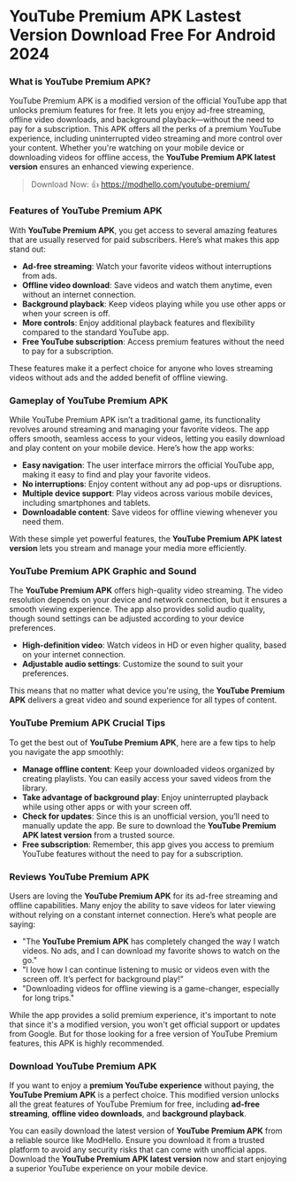 # YouTube Premium APK Lastest Version Download Free For Android 2024

### What is YouTube Premium APK?

YouTube Premium APK is a modified version of the official YouTube app that unlocks premium features for free. It lets you enjoy ad-free streaming, offline video downloads, and background playback—without the need to pay for a subscription. This APK offers all the perks of a premium YouTube experience, including uninterrupted video streaming and more control over your content. Whether you're watching on your mobile device or downloading videos for offline access, the **YouTube Premium APK latest version** ensures an enhanced viewing experience.

>Download Now: 👍 https://modhello.com/youtube-premium/ 

### Features of YouTube Premium APK

With **YouTube Premium APK**, you get access to several amazing features that are usually reserved for paid subscribers. Here’s what makes this app stand out:

- **Ad-free streaming**: Watch your favorite videos without interruptions from ads.
- **Offline video download**: Save videos and watch them anytime, even without an internet connection.
- **Background playback**: Keep videos playing while you use other apps or when your screen is off.
- **More controls**: Enjoy additional playback features and flexibility compared to the standard YouTube app.
- **Free YouTube subscription**: Access premium features without the need to pay for a subscription.

These features make it a perfect choice for anyone who loves streaming videos without ads and the added benefit of offline viewing.

### Gameplay of YouTube Premium APK

While YouTube Premium APK isn’t a traditional game, its functionality revolves around streaming and managing your favorite videos. The app offers smooth, seamless access to your videos, letting you easily download and play content on your mobile device. Here’s how the app works:

- **Easy navigation**: The user interface mirrors the official YouTube app, making it easy to find and play your favorite videos.
- **No interruptions**: Enjoy content without any ad pop-ups or disruptions.
- **Multiple device support**: Play videos across various mobile devices, including smartphones and tablets.
- **Downloadable content**: Save videos for offline viewing whenever you need them.

With these simple yet powerful features, the **YouTube Premium APK latest version** lets you stream and manage your media more efficiently.

### YouTube Premium APK Graphic and Sound

The **YouTube Premium APK** offers high-quality video streaming. The video resolution depends on your device and network connection, but it ensures a smooth viewing experience. The app also provides solid audio quality, though sound settings can be adjusted according to your device preferences.

- **High-definition video**: Watch videos in HD or even higher quality, based on your internet connection.
- **Adjustable audio settings**: Customize the sound to suit your preferences.

This means that no matter what device you're using, the **YouTube Premium APK** delivers a great video and sound experience for all types of content.

### YouTube Premium APK Crucial Tips

To get the best out of **YouTube Premium APK**, here are a few tips to help you navigate the app smoothly:

- **Manage offline content**: Keep your downloaded videos organized by creating playlists. You can easily access your saved videos from the library.
- **Take advantage of background play**: Enjoy uninterrupted playback while using other apps or with your screen off.
- **Check for updates**: Since this is an unofficial version, you’ll need to manually update the app. Be sure to download the **YouTube Premium APK latest version** from a trusted source.
- **Free subscription**: Remember, this app gives you access to premium YouTube features without the need to pay for a subscription.

### Reviews YouTube Premium APK

Users are loving the **YouTube Premium APK** for its ad-free streaming and offline capabilities. Many enjoy the ability to save videos for later viewing without relying on a constant internet connection. Here’s what people are saying:

- "The **YouTube Premium APK** has completely changed the way I watch videos. No ads, and I can download my favorite shows to watch on the go."
- "I love how I can continue listening to music or videos even with the screen off. It’s perfect for background play!"
- "Downloading videos for offline viewing is a game-changer, especially for long trips."

While the app provides a solid premium experience, it's important to note that since it's a modified version, you won't get official support or updates from Google. But for those looking for a free version of YouTube Premium features, this APK is highly recommended.

### Download YouTube Premium APK

If you want to enjoy a **premium YouTube experience** without paying, the **YouTube Premium APK** is a perfect choice. This modified version unlocks all the great features of YouTube Premium for free, including **ad-free streaming**, **offline video downloads**, and **background playback**.

You can easily download the latest version of **YouTube Premium APK** from a reliable source like ModHello. Ensure you download it from a trusted platform to avoid any security risks that can come with unofficial apps. Download the **YouTube Premium APK latest version** now and start enjoying a superior YouTube experience on your mobile device.

